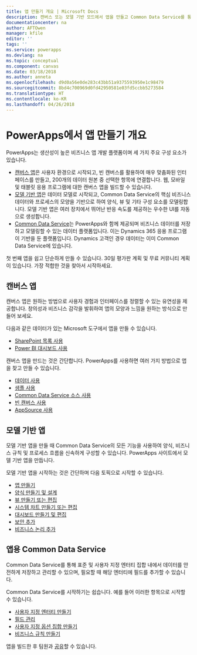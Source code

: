 ```yaml
---
title: 앱 만들기 개요 | Microsoft Docs
description: 캔버스 또는 모델 기반 모드에서 앱을 만들고 Common Data Service를 통합하는 방법에 대한 개요
documentationcenter: na
author: AFTOwen
manager: kfile
editor: ''
tags: ''
ms.service: powerapps
ms.devlang: na
ms.topic: conceptual
ms.component: canvas
ms.date: 03/18/2018
ms.author: anneta
ms.openlocfilehash: d9d0a56e0de283c43bb51a9375593950e1c98479
ms.sourcegitcommit: 8bd4c700969d0fd42950581e03fd5ccbb5273584
ms.translationtype: HT
ms.contentlocale: ko-KR
ms.lasthandoff: 04/26/2018
---
```

# <a name="overview-of-creating-apps-in-powerapps"></a>PowerApps에서 앱 만들기 개요
PowerApps는 생산성이 높은 비즈니스 앱 개발 플랫폼이며 세 가지 주요 구성 요소가 있습니다.

- [캔버스 앱](canvas-apps/getting-started.md)은 사용자 환경으로 시작되고, 빈 캔버스를 활용하여 매우 맞춤화된 인터페이스를 만들고, 200개의 데이터 원본 중 선택한 항목에 연결합니다. 웹, 모바일 및 태블릿 응용 프로그램에 대한 캔버스 앱을 빌드할 수 있습니다.
- [모델 기반 앱](model-driven-apps/model-driven-app-overview.md)은 데이터 모델로 시작되고, Common Data Service의 핵심 비즈니스 데이터와 프로세스의 모양을 기반으로 하여 양식, 뷰 및 기타 구성 요소를 모델링합니다. 모델 기반 앱은 여러 장치에서 뛰어난 반응 속도를 제공하는 우수한 UI를 자동으로 생성합니다.
- [Common Data Service](common-data-service/data-platform-intro.md)는 PowerApps와 함께 제공되며 비즈니스 데이터를 저장하고 모델링할 수 있는 데이터 플랫폼입니다. 이는 Dynamics 365 응용 프로그램이 기반을 둔 플랫폼입니다. Dynamics 고객인 경우 데이터는 이미 Common Data Service에 있습니다.

첫 번째 앱을 쉽고 단순하게 만들 수 있습니다. 30일 평가판 계획 및 무료 커뮤니티 계획이 있습니다. 가장 적합한 것을 찾아서 시작하세요.

## <a name="canvas-apps"></a>캔버스 앱
캔버스 앱은 원하는 방법으로 사용자 경험과 인터페이스를 정렬할 수 있는 유연성을 제공합니다. 창의성과 비즈니스 감각을 발휘하여 앱의 모양과 느낌을 원하는 방식으로 만들어 보세요.

다음과 같은 데이터가 있는 Microsoft 도구에서 앱을 만들 수 있습니다.

- [SharePoint 목록 사용](canvas-apps/generate-app-from-sharepoint-list-interface.md)
- [Power BI 대시보드 사용](canvas-apps/embed-powerapps-powerbi.md)

캔버스 앱을 만드는 것은 간단합니다. PowerApps를 사용하면 여러 가지 방법으로 앱을 찾고 만들 수 있습니다. 

- [데이터 사용](canvas-apps/app-from-sharepoint.md)
- [샘플 사용](canvas-apps/open-and-run-a-sample-app.md)
- [Common Data Service 소스 사용](canvas-apps/data-platform-create-app.md)
- [빈 캔버스 사용](canvas-apps/data-platform-create-app-scratch.md)
- [AppSource 사용](../user/app-source.md)

## <a name="model-driven-apps"></a>모델 기반 앱
모델 기반 앱을 만들 때 Common Data Service의 모든 기능을 사용하여 양식, 비즈니스 규칙 및 프로세스 흐름을 신속하게 구성할 수 있습니다. PowerApps 사이트에서 모델 기반 앱을 만듭니다.

모델 기반 앱을 시작하는 것은 간단하며 다음 토픽으로 시작할 수 있습니다.

- [앱 만들기](https://docs.microsoft.com/en-us/dynamics365/customer-engagement/customize/create-edit-app)
- [양식 만들기 및 설계](https://docs.microsoft.com/dynamics365/customer-engagement/customize/create-design-forms)
- [뷰 만들기 또는 편집](https://docs.microsoft.com/dynamics365/customer-engagement/customize/create-edit-views)
- [시스템 차트 만들기 또는 편집](https://docs.microsoft.com/dynamics365/customer-engagement/customize/create-edit-system-chart)
- [대시보드 만들기 및 편집](https://docs.microsoft.com/dynamics365/customer-engagement/customize/create-edit-dashboards)
- [보안 추가](https://docs.microsoft.com/dynamics365/customer-engagement/customize/manage-access-apps-security-roles)
- [비즈니스 논리 추가](https://docs.microsoft.com/dynamics365/customer-engagement/customize/guide-staff-through-common-tasks-processes)

## <a name="common-data-service-for-apps"></a>앱용 Common Data Service
Common Data Service를 통해 표준 및 사용자 지정 엔터티 집합 내에서 데이터를 안전하게 저장하고 관리할 수 있으며, 필요할 때 해당 엔터티에 필드를 추가할 수 있습니다.

Common Data Service를 시작하기는 쉽습니다. 예를 들어 이러한 항목으로 시작할 수 있습니다.
- [사용자 지정 엔터티 만들기](common-data-service/data-platform-create-entity.md)
- [필드 관리](common-data-service/data-platform-manage-fields.md)
- [사용자 지정 옵션 집합 만들기](common-data-service/custom-picklists.md)
- [비즈니스 규칙 만들기](https://docs.microsoft.com/dynamics365/customer-engagement/customize/create-business-rules-recommendations-apply-logic-form)

앱을 빌드한 후 팀원과 [공유](canvas-apps/share-app.md)할 수 있습니다.




